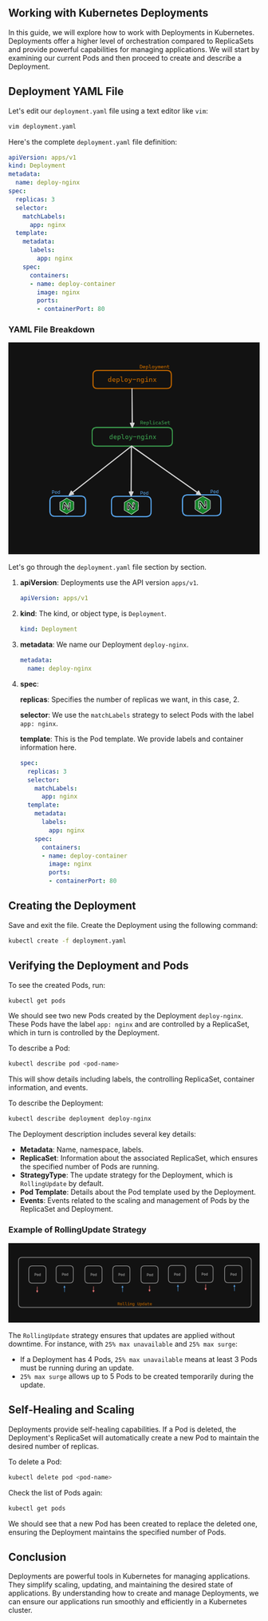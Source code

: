 ## Working with Kubernetes Deployments

In this guide, we will explore how to work with Deployments in Kubernetes. Deployments offer a higher level of orchestration compared to ReplicaSets and provide powerful capabilities for managing applications. We will start by examining our current Pods and then proceed to create and describe a Deployment.


##  Deployment YAML File

Let's edit our `deployment.yaml` file using a text editor like `vim`:

```sh
vim deployment.yaml
```

Here's the complete `deployment.yaml` file definition:

```yaml
apiVersion: apps/v1
kind: Deployment
metadata:
  name: deploy-nginx
spec:
  replicas: 3
  selector:
    matchLabels:
      app: nginx
  template:
    metadata:
      labels:
        app: nginx
    spec:
      containers:
      - name: deploy-container
        image: nginx
        ports:
        - containerPort: 80
```

### YAML File Breakdown

![alt text](image.png)

Let's go through the `deployment.yaml` file section by section.

1. **apiVersion**:
    Deployments use the API version `apps/v1`.

    ```yaml
    apiVersion: apps/v1
    ```

2. **kind**:
    The kind, or object type, is `Deployment`.

    ```yaml
    kind: Deployment
    ```

3. **metadata**:
    We name our Deployment `deploy-nginx`.

    ```yaml
    metadata:
      name: deploy-nginx
    ```

4. **spec**:
    
    **replicas**: Specifies the number of replicas we want, in this case, 2.
    
    **selector**: We use the `matchLabels` strategy to select Pods with the label `app: nginx`.

    **template**: This is the Pod template. We provide labels and container information here.

    ```yaml
    spec:
      replicas: 3
      selector:
        matchLabels:
          app: nginx
      template:
        metadata:
          labels:
            app: nginx
        spec:
          containers:
          - name: deploy-container
            image: nginx
            ports:
            - containerPort: 80
    ```

## Creating the Deployment

Save and exit the file. Create the Deployment using the following command:

```sh
kubectl create -f deployment.yaml
```

## Verifying the Deployment and Pods

To see the created Pods, run:

```sh
kubectl get pods
```

We should see two new Pods created by the Deployment `deploy-nginx`. These Pods have the label `app: nginx` and are controlled by a ReplicaSet, which in turn is controlled by the Deployment.

To describe a Pod:

```sh
kubectl describe pod <pod-name>
```

This will show details including labels, the controlling ReplicaSet, container information, and events.


To describe the Deployment:

```sh
kubectl describe deployment deploy-nginx
```

The Deployment description includes several key details:

- **Metadata**: Name, namespace, labels.
- **ReplicaSet**: Information about the associated ReplicaSet, which ensures the specified number of Pods are running.
- **StrategyType**: The update strategy for the Deployment, which is `RollingUpdate` by default.
- **Pod Template**: Details about the Pod template used by the Deployment.
- **Events**: Events related to the scaling and management of Pods by the ReplicaSet and Deployment.

### Example of RollingUpdate Strategy

![alt text](image-1.png)

The `RollingUpdate` strategy ensures that updates are applied without downtime. For instance, with `25% max unavailable` and `25% max surge`:

- If a Deployment has 4 Pods, `25% max unavailable` means at least 3 Pods must be running during an update.
- `25% max surge` allows up to 5 Pods to be created temporarily during the update.

## Self-Healing and Scaling

Deployments provide self-healing capabilities. If a Pod is deleted, the Deployment's ReplicaSet will automatically create a new Pod to maintain the desired number of replicas.

To delete a Pod:

```sh
kubectl delete pod <pod-name>
```

Check the list of Pods again:

```sh
kubectl get pods
```

We should see that a new Pod has been created to replace the deleted one, ensuring the Deployment maintains the specified number of Pods.

## Conclusion

Deployments are powerful tools in Kubernetes for managing applications. They simplify scaling, updating, and maintaining the desired state of applications. By understanding how to create and manage Deployments, we can ensure our applications run smoothly and efficiently in a Kubernetes cluster.